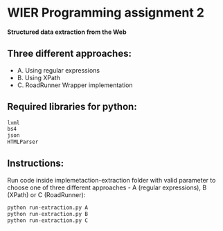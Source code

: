 # WIER Programming assignment 2
**Structured data extraction from the Web**

## Three different approaches:
- A. Using regular expressions
- B. Using XPath
- C. RoadRunner Wrapper implementation

## Required libraries for python:
```sh
lxml
bs4
json
HTMLParser
```


## Instructions:


Run code inside implemetaction-extraction folder with valid parameter to choose one of three different approaches - A (regular expressions), B (XPath) or C (RoadRunner):
```sh
python run-extraction.py A
python run-extraction.py B
python run-extraction.py C
```


